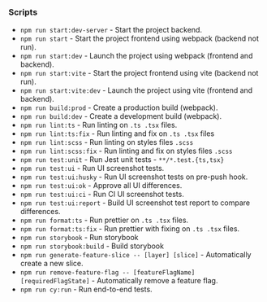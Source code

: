 ### Scripts

-   `npm run start:dev-server` - Start the project backend.
-   `npm run start` - Start the project frontend using webpack (backend not run).
-   `npm run start:dev` - Launch the project using webpack (frontend and backend).
-   `npm run start:vite` - Start the project frontend using vite (backend not run).
-   `npm run start:vite:dev` - Launch the project using vite (frontend and backend).
-   `npm run build:prod` - Create a production build (webpack).
-   `npm run build:dev` - Create a development build (webpack).
-   `npm run lint:ts` - Run linting on `.ts .tsx` files.
-   `npm run lint:ts:fix` - Run linting and fix on `.ts .tsx` files
-   `npm run lint:scss` - Run linting on styles files `.scss`
-   `npm run lint:scss:fix` - Run linting and fix on styles files `.scss`
-   `npm run test:unit` - Run Jest unit tests - `**/*.test.{ts,tsx}`
-   `npm run test:ui` - Run UI screenshot tests.
-   `npm run test:ui:husky` - Run UI screenshot tests on pre-push hook.
-   `npm run test:ui:ok` - Approve all UI differences.
-   `npm run test:ui:ci` - Run CI UI screenshot tests.
-   `npm run test:ui:report` - Build UI screenshot test report to compare differences.
-   `npm run format:ts` - Run prettier on `.ts .tsx` files.
-   `npm run format:ts:fix` - Run prettier with fixing on `.ts .tsx` files.
-   `npm run storybook` - Run storybook
-   `npm run storybook:build` - Build storybook
-   `npm run generate-feature-slice -- [layer] [slice]` - Automatically create a new slice.
-   `npm run remove-feature-flag -- [featureFlagName] [requiredFlagState]` - Automatically remove a feature flag.
-   `npm run cy:run` - Run end-to-end tests.
